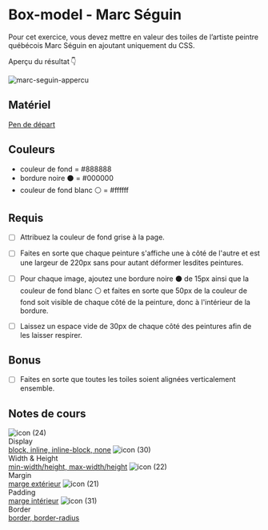# Box-model - Marc Séguin

Pour cet exercice, vous devez mettre en valeur des toiles de l’artiste peintre québécois Marc Séguin en ajoutant uniquement du CSS.

Aperçu du résultat 👇

![marc-seguin-appercu](https://github.com/user-attachments/assets/9b35172e-f026-455b-b48c-82a42dee3ea6)


## Matériel

[Pen de départ](https://codepen.io/tim-momo/pen/MWBXrvZ)

## Couleurs
-    couleur de fond  = #888888
-    bordure noire ⚫️ = #000000
-    couleur de fond blanc ⚪️ = #ffffff
   
## Requis

* [ ] Attribuez la couleur de fond grise à la page.
* [ ] Faites en sorte que chaque peinture s'affiche une à côté de l'autre et est une largeur de 220px sans pour autant déformer lesdites peintures.
* [ ] Pour chaque image, ajoutez une bordure noire ⚫️ de 15px ainsi que la couleur de fond blanc ⚪️ et faites en sorte que 50px de la couleur de fond soit visible de chaque côté de la peinture, donc à l'intérieur de la bordure.
* [ ] Laissez un espace vide de 30px de chaque côté des peintures afin de les laisser respirer.


## Bonus

* [ ] Faites en sorte que toutes les toiles soient alignées verticalement ensemble.



## Notes de cours

![icon (24)](https://github.com/user-attachments/assets/d90f3a08-d565-4b20-9d4e-679673679d00)<br> Display <br> [block, inline, inline-block, none](https://tim-montmorency.com/compendium/582-111%E2%80%93web1/css/display.html)
![icon (30)](https://github.com/user-attachments/assets/598704e7-21b0-4b1d-b31b-f553b0c4e2d8)<br> Width & Height <br> [min-width/height, max-width/height](https://tim-montmorency.com/compendium/582-111%E2%80%93web1/css/width-height.html)
![icon (22)](https://github.com/user-attachments/assets/18f5981d-3ef4-470d-96ee-47518959bed1)<br> Margin <br> [marge extérieur](https://tim-montmorency.com/compendium/582-111%E2%80%93web1/css/margin.html)
![icon (21)](https://github.com/user-attachments/assets/4b36afe2-d51c-4acb-8621-4bc68a7e8dca)<br> Padding <br> [marge intérieur](https://tim-montmorency.com/compendium/582-111%E2%80%93web1/css/padding.html)
![icon (31)](https://github.com/user-attachments/assets/eaa7ea2b-fd52-435a-8588-57c604c684ef)<br> Border <br> [border, border-radius](https://tim-montmorency.com/compendium/582-111%E2%80%93web1/css/border.html)


